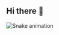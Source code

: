 ## Hi there 👋
![Snake animation](https://raw.githubusercontent.com/{evaahiso}/{evaahiso}/output/github-contribution-grid-snake.svg)
<!--
**evaahiso/evaahiso** is a ✨ _special_ ✨ repository because its `README.md` (this file) appears on your GitHub profile.
Here are some ideas to get you started:
- 🔭 I’m currently working on ...
- 🌱 I’m currently learning ...
- 👯 I’m looking to collaborate on ...
- 🤔 I’m looking for help with ...
- 💬 Ask me about ...
- 📫 How to reach me: ...
- 😄 Pronouns: ...
- ⚡ Fun fact: ...
![snake gif](https://github.com/evaahiso/evaahiso/blob/output/github-contribution-grid-snake.gif)
-->

